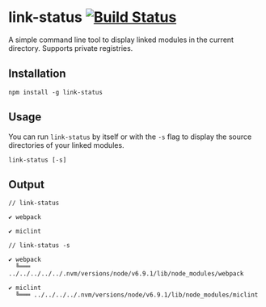# link-status [![Build Status](https://travis-ci.org/danmakenoise/link-status.svg?branch=travis)](https://travis-ci.org/danmakenoise/link-status)
A simple command line tool to display linked modules in the current directory. Supports private registries.

## Installation
```shell
npm install -g link-status
```

## Usage
You can run `link-status` by itself or with the `-s` flag to display the source directories of your linked modules.
```shell
link-status [-s]
```

## Output
```shell
// link-status

✔ webpack

✔ miclint

```

```shell
// link-status -s

✔ webpack
  ╚═══ ../../../../../.nvm/versions/node/v6.9.1/lib/node_modules/webpack

✔ miclint
  ╚═══ ../../../../.nvm/versions/node/v6.9.1/lib/node_modules/miclint

```
